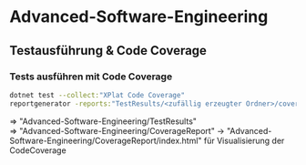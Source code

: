 # Advanced-Software-Engineering

## Testausführung & Code Coverage

### Tests ausführen mit Code Coverage

```bash
dotnet test --collect:"XPlat Code Coverage"
reportgenerator -reports:"TestResults/<zufällig erzeugter Ordner>/coverage.cobertura.xml" -targetdir:"CoverageReport"
```
=> "Advanced-Software-Engineering/TestResults"  
=> "Advanced-Software-Engineering/CoverageReport" -> "Advanced-Software-Engineering/CoverageReport/index.html" für Visualisierung der CodeCoverage

